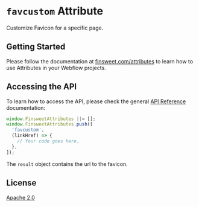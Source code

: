# `favcustom` Attribute

Customize Favicon for a specific page.

## Getting Started

Please follow the documentation at [finsweet.com/attributes](https://www.finsweet.com/attributes) to learn how to use Attributes in your Webflow projects.

## Accessing the API

To learn how to access the API, please check the general [API Reference](../attributes/README.md#api-reference) documentation:

```javascript
window.FinsweetAttributes ||= [];
window.FinsweetAttributes.push([
  'favcustom',
  (linkHref) => {
    // Your code goes here.
  },
]);
```

The `result` object contains the url to the favicon.

## License

[Apache 2.0](../../LICENSE.md)
